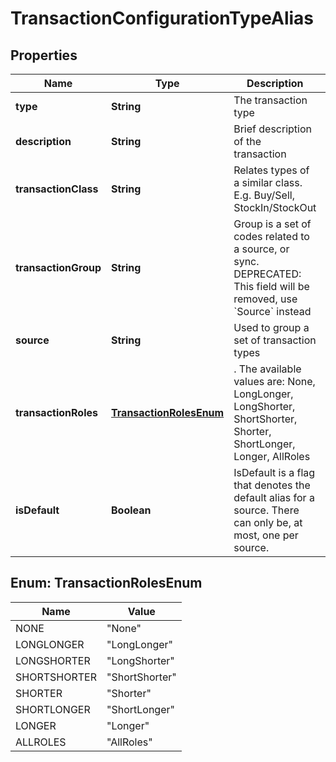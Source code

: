 

# TransactionConfigurationTypeAlias


## Properties

Name | Type | Description | Notes
------------ | ------------- | ------------- | -------------
**type** | **String** | The transaction type | 
**description** | **String** | Brief description of the transaction | 
**transactionClass** | **String** | Relates types of a similar class. E.g. Buy/Sell, StockIn/StockOut | 
**transactionGroup** | **String** | Group is a set of codes related to a source, or sync. DEPRECATED: This field will be removed, use &#x60;Source&#x60; instead |  [optional]
**source** | **String** | Used to group a set of transaction types |  [optional]
**transactionRoles** | [**TransactionRolesEnum**](#TransactionRolesEnum) | . The available values are: None, LongLonger, LongShorter, ShortShorter, Shorter, ShortLonger, Longer, AllRoles | 
**isDefault** | **Boolean** | IsDefault is a flag that denotes the default alias for a source. There can only be, at most, one per source. |  [optional]



## Enum: TransactionRolesEnum

Name | Value
---- | -----
NONE | &quot;None&quot;
LONGLONGER | &quot;LongLonger&quot;
LONGSHORTER | &quot;LongShorter&quot;
SHORTSHORTER | &quot;ShortShorter&quot;
SHORTER | &quot;Shorter&quot;
SHORTLONGER | &quot;ShortLonger&quot;
LONGER | &quot;Longer&quot;
ALLROLES | &quot;AllRoles&quot;



